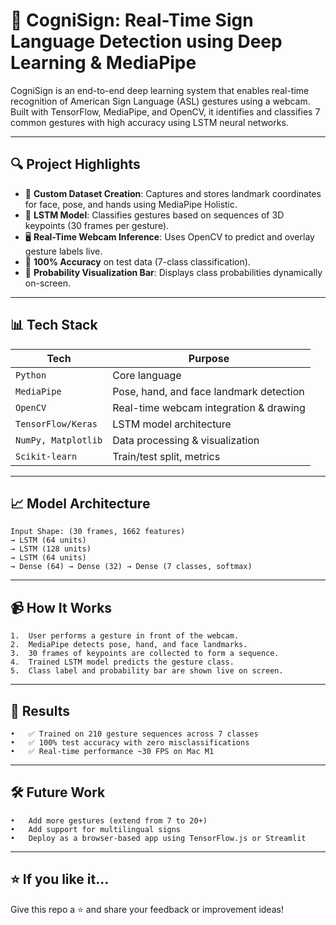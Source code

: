 # 🧠 CogniSign: Real-Time Sign Language Detection using Deep Learning & MediaPipe

CogniSign is an end-to-end deep learning system that enables real-time recognition of American Sign Language (ASL) gestures using a webcam. Built with TensorFlow, MediaPipe, and OpenCV, it identifies and classifies 7 common gestures with high accuracy using LSTM neural networks.

---

## 🔍 Project Highlights

- 🧩 **Custom Dataset Creation**: Captures and stores landmark coordinates for face, pose, and hands using MediaPipe Holistic.
- 🧠 **LSTM Model**: Classifies gestures based on sequences of 3D keypoints (30 frames per gesture).
- 🖥️ **Real-Time Webcam Inference**: Uses OpenCV to predict and overlay gesture labels live.
- 🎯 **100% Accuracy** on test data (7-class classification).
- 🎨 **Probability Visualization Bar**: Displays class probabilities dynamically on-screen.

---

## 📊 Tech Stack

| Tech | Purpose |
|------|---------|
| `Python` | Core language |
| `MediaPipe` | Pose, hand, and face landmark detection |
| `OpenCV` | Real-time webcam integration & drawing |
| `TensorFlow/Keras` | LSTM model architecture |
| `NumPy, Matplotlib` | Data processing & visualization |
| `Scikit-learn` | Train/test split, metrics |

---

## 📈 Model Architecture

```text
Input Shape: (30 frames, 1662 features)
→ LSTM (64 units)
→ LSTM (128 units)
→ LSTM (64 units)
→ Dense (64) → Dense (32) → Dense (7 classes, softmax)
```

---

## 📹 How It Works
	1.	User performs a gesture in front of the webcam.
	2.	MediaPipe detects pose, hand, and face landmarks.
	3.	30 frames of keypoints are collected to form a sequence.
	4.	Trained LSTM model predicts the gesture class.
	5.	Class label and probability bar are shown live on screen.

---

## 🧪 Results
	•	✅ Trained on 210 gesture sequences across 7 classes
	•	✅ 100% test accuracy with zero misclassifications
	•	✅ Real-time performance ~30 FPS on Mac M1

---

## 🛠️ Future Work
	•	Add more gestures (extend from 7 to 20+)
	•	Add support for multilingual signs
	•	Deploy as a browser-based app using TensorFlow.js or Streamlit

---

## ⭐️ If you like it…

Give this repo a ⭐️ and share your feedback or improvement ideas!
